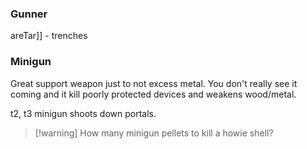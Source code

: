 ### Gunner
areTar]] - trenches
### Minigun
Great support weapon just to not excess metal. You don't really see it coming and it kill poorly protected devices and weakens wood/metal.

t2, t3 minigun shoots down portals.

>[!warning] How many minigun pellets to kill a howie shell?